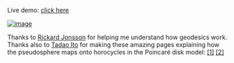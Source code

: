 Live demo: <a href="https://timhutton.github.io/PseudosphereGeodesics/">click here

![image](https://user-images.githubusercontent.com/647092/99322731-82bbfd00-2868-11eb-9992-e0ea1fe77a95.png)
</a>

Thanks to [Rickard Jonsson](http://relativitet.se/) for helping me understand how geodesics work. Thanks also to [Tadao Ito](http://web1.kcn.jp/hp28ah77/us_author.htm) for making these amazing pages explaining how the pseudosphere maps onto horocycles in the Poincaré disk model: [[1]](http://web1.kcn.jp/hp28ah77/us20_pseu.htm) [[2]](http://web1.kcn.jp/hp28ah77/us15_horo.htm)
